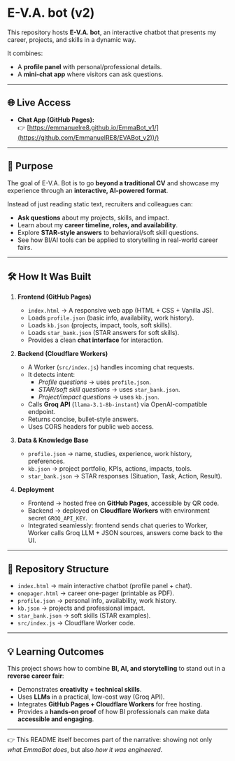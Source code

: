 # E-V.A. bot (v2)

This repository hosts **E-V.A. bot**, an interactive chatbot that presents my career, projects, and skills in a dynamic way.  

It combines:  
- A **profile panel** with personal/professional details.  
- A **mini-chat app** where visitors can ask questions.  

---

## 🌐 Live Access

- **Chat App (GitHub Pages):**  
  👉 [https://emmanuelre8.github.io/EmmaBot_v1/](https://github.com/EmmanuelRE8/EVABot_v2))/)  

---

## 🎯 Purpose

The goal of E-V.A. Bot is to go **beyond a traditional CV** and showcase my experience through an **interactive, AI-powered format**.  

Instead of just reading static text, recruiters and colleagues can:  
- **Ask questions** about my projects, skills, and impact.  
- Learn about my **career timeline, roles, and availability**.  
- Explore **STAR-style answers** to behavioral/soft skill questions.  
- See how BI/AI tools can be applied to storytelling in real-world career fairs.  

---

## 🛠️ How It Was Built

1. **Frontend (GitHub Pages)**  
   - `index.html` → A responsive web app (HTML + CSS + Vanilla JS).  
   - Loads `profile.json` (basic info, availability, work history).  
   - Loads `kb.json` (projects, impact, tools, soft skills).  
   - Loads `star_bank.json` (STAR answers for soft skills).  
   - Provides a clean **chat interface** for interaction.  

2. **Backend (Cloudflare Workers)**  
   - A Worker (`src/index.js`) handles incoming chat requests.  
   - It detects intent:  
     - *Profile questions* → uses `profile.json`.  
     - *STAR/soft skill questions* → uses `star_bank.json`.  
     - *Project/impact questions* → uses `kb.json`.  
   - Calls **Groq API** (`llama-3.1-8b-instant`) via OpenAI-compatible endpoint.  
   - Returns concise, bullet-style answers.  
   - Uses CORS headers for public web access.  

3. **Data & Knowledge Base**  
   - `profile.json` → name, studies, experience, work history, preferences.  
   - `kb.json` → project portfolio, KPIs, actions, impacts, tools.  
   - `star_bank.json` → STAR responses (Situation, Task, Action, Result).  

4. **Deployment**  
   - Frontend → hosted free on **GitHub Pages**, accessible by QR code.  
   - Backend → deployed on **Cloudflare Workers** with environment secret `GROQ_API_KEY`.  
   - Integrated seamlessly: frontend sends chat queries to Worker, Worker calls Groq LLM + JSON sources, answers come back to the UI.  

---

## 📂 Repository Structure

- `index.html` → main interactive chatbot (profile panel + chat).  
- `onepager.html` → career one-pager (printable as PDF).  
- `profile.json` → personal info, availability, work history.  
- `kb.json` → projects and professional impact.  
- `star_bank.json` → soft skills (STAR examples).  
- `src/index.js` → Cloudflare Worker code.  

---

## 💡 Learning Outcomes

This project shows how to combine **BI, AI, and storytelling** to stand out in a **reverse career fair**:  

- Demonstrates **creativity + technical skills**.  
- Uses **LLMs** in a practical, low-cost way (Groq API).  
- Integrates **GitHub Pages + Cloudflare Workers** for free hosting.  
- Provides a **hands-on proof** of how BI professionals can make data **accessible and engaging**.  

---

👉 This README itself becomes part of the narrative: showing not only *what EmmaBot does*, but also *how it was engineered*.  
